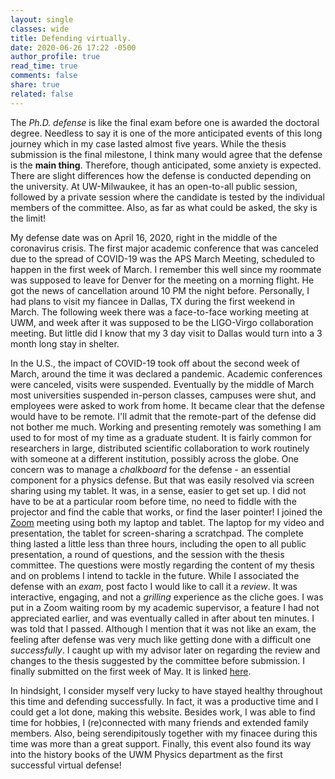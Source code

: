 ```yaml
---
layout: single
classes: wide
title: Defending virtually.
date: 2020-06-26 17:22 -0500
author_profile: true
read_time: true
comments: false
share: true
related: false
---
```

The _Ph.D. defense_ is like the final exam before one is awarded the doctoral
degree. Needless to say it is one of the more anticipated events of this long
journey which in my case lasted almost five years. While the thesis submission
is the final milestone, I think many would agree that the defense is the
**main thing**. Therefore, though anticipated, some anxiety is expected.
There are slight differences how the defense is conducted depending
on the university. At UW-Milwaukee, it has an open-to-all public session,
followed by a private session where the candidate is tested by the individual
members of the committee. Also, as far as what could be asked, the sky is the
limit!

My defense date was on April 16, 2020, right in the middle of the coronavirus
crisis. The first major academic conference that was canceled due to the spread
of COVID-19 was the APS March Meeting, scheduled to happen in the first week
of March. I remember this well since my roommate was supposed to leave for Denver
for the meeting on a morning flight. He got the news of cancellation around
10 PM the night before. Personally, I had plans to visit my fiancee in Dallas,
TX during the first weekend in March. The following week there was a
face-to-face working meeting at UWM, and week after it was supposed to
be the LIGO-Virgo collaboration meeting. But little did I know that my
3 day visit to Dallas would turn into a 3 month long stay in shelter.

In the U.S., the impact of COVID-19 took off about the second week of March,
around the time it was declared a pandemic. Academic conferences were canceled,
visits were suspended. Eventually by the middle of March most universities
suspended in-person classes, campuses were shut, and employees were asked to
work from home. It became clear that the defense would have to be remote.
I'll admit that the remote-part of the defense did not bother me much. Working
and presenting remotely was something I am used to for most of my time as
a graduate student. It is fairly common for researchers in large, distributed
scientific collaboration to work routinely with someone at a different
institution, possibly across the globe. One concern was to manage a
_chalkboard_ for the defense - an essential component for a physics defense.
But that was easily resolved via screen sharing using my tablet. It was, in
a sense, easier to get set up. I did not have to be at a particular room
before time, no need to fiddle with the projector and find the cable that
works, or find the laser pointer! I joined the [Zoom](https://zoom.us/)
meeting using both my laptop and tablet. The laptop for my video and presentation,
the tablet for screen-sharing a scratchpad. The complete thing lasted a little less than
three hours, including the open to all public presentation, a round of questions,
and the session with the thesis committee. The questions were mostly regarding
the content of my thesis and on problems I intend to tackle in the future.
While I associated the defense with an _exam_, post facto I would like to
call it a _review_. It was interactive, engaging, and not a _grilling_ experience
as the cliche goes. I was put in a Zoom waiting room by
my academic supervisor, a feature I had not appreciated earlier, and was
eventually called in after about ten minutes. I was told that I passed. Although
I mention that it was not like an exam, the feeling after defense was very much
like getting done with a difficult one _successfully_. I caught up with my advisor
later on regarding the review and changes to the thesis suggested by
the committee before submission. I finally submitted on the first week of May.
It is linked [here](https://dc.uwm.edu/etd/2363/).

In hindsight, I consider myself very lucky to have stayed healthy throughout
this time and defending successfully. In fact, it was a productive time
and I could get a lot done, making this website. Besides work, I was able to
find time for hobbies, I (re)connected with many friends and extended family
members. Also, being serendipitously together with my finacee during this
time was more than a great support.  Finally, this event also found its
way into the history books of the UWM Physics department as the first
successful virtual defense!
